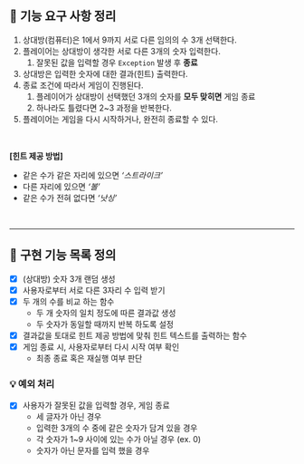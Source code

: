 ## 📍 기능 요구 사항 정리

1. 상대방(컴퓨터)은 1에서 9까지 서로 다른 임의의 수 3개 선택한다.
2. 플레이어는 상대방이 생각한 서로 다른 3개의 숫자 입력한다.
    1. 잘못된 값을 입력할 경우 `Exception` 발생 후 **종료**
3. 상대방은 입력한 숫자에 대한 결과(힌트) 출력한다.
4. 종료 조건에 따라서 게임이 진행된다.
    1. 플레이어가 상대방이 선택했던 3개의 숫자를 **모두 맞히면** 게임 종료
    2. 하나라도 틀렸다면 2~3 과정을 반복한다.
5. 플레이어는 게임을 다시 시작하거나, 완전히 종료할 수 있다.

<br>

**[힌트 제공 방법]**
- 같은 수가 같은 자리에 있으면 _‘스트라이크’_
- 다른 자리에 있으면 _‘볼’_
- 같은 수가 전혀 없다면 _‘낫싱’_

<br>

--- 

## 📍 구현 기능 목록 정의
- [x] (상대방) 숫자 3개 랜덤 생성
- [x] 사용자로부터 서로 다른 3자리 수 입력 받기
- [x] 두 개의 수를 비교 하는 함수
    - 두 개 숫자의 일치 정도에 따른 결과값 생성
    - 두 숫자가 동일할 때까지 반복 하도록 설정
- [x] 결과값을 토대로 힌트 제공 방법에 맞춰 힌트 텍스트를 출력하는 함수
- [x] 게임 종료 시, 사용자로부터 다시 시작 여부 확인
    - 최종 종료 혹은 재실행 여부 판단

### 💡️ 예외 처리
 - [x] 사용자가 잘못된 값을 입력할 경우, 게임 종료
      - 세 글자가 아닌 경우
      - 입력한 3개의 수 중에 같은 숫자가 담겨 있을 경우
      - 각 숫자가 1~9 사이에 있는 수가 아닐 경우 (ex. 0)
      - 숫자가 아닌 문자를 입력 했을 경우
